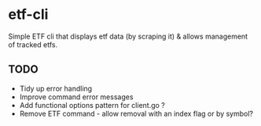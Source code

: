 # etf-cli

Simple ETF cli that displays etf data (by scraping it) & allows management of tracked etfs.

## TODO

- Tidy up error handling
- Improve command error messages
- Add functional options pattern for client.go ?
- Remove ETF command - allow removal with an index flag or by symbol?
